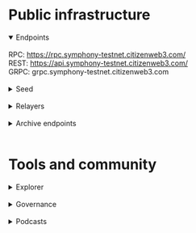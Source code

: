 # Public infrastructure 

<details open>
  <summary>Endpoints</summary>
  <br>
  RPC: <a href="https://rpc.symphony-testnet.citizenweb3.com/">https://rpc.symphony-testnet.citizenweb3.com/</a><br>
  REST: <a href="https://api.symphony-testnet.citizenweb3.com/">https://api.symphony-testnet.citizenweb3.com/</a><br>
  GRPC: <span title="GRPC" class="text-nowrap text-base text-primary hover:font-semibold cursor-pointer" text="grpc.symphony-testnet.citizenweb3.com">grpc.symphony-testnet.citizenweb3.com</span>
</details>
<br>
<details>
  <summary>Seed</summary>
3bad680d3eebdf0e9168ad5802e2611c95eab124@195.201.197.246:27056
</details>
<br>
<details>
  <summary>Relayers</summary>
</details>
<br>
<details>
  <summary>Archive endpoints</summary>
  RPC: <br>
  API: <br>
  GRPC: <br>
</details>
<br>

# Tools and community

<details>
  <summary>Explorer</summary>
  <a href="https://validatorinfo.com/networks">Validator Info</a><br>
</details>
<br>
<details>
  <summary>Governance</summary>
  <a href="https://testnet.explorer.nodeshub.online/symphony/gov">Voting History</a><br>
</details>
<br>
<details>
  <summary>Podcasts</summary>
  <a href="https://www.citizenweb3.com/davidblackstone">The Orchestra, Decentralization and Macroeconomics with David Blackstone</a>
</details>
